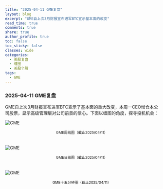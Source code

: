 ```yaml
---
title: "2025-04-11 GME复盘"
layout: blog
excerpt: "GME自上次3月财报宣布进军BTC宣示基本面的改变"
read_time: true
comments: true
share: true
author_profile: true
toc: false
toc_sticky: false
classes: wide
categories:
  - 美股复盘
  - 缠图
  - 美股个股
tags:
  - GME
---
```


### 2025-04-11 GME复盘
GME自上次3月财报宣布进军BTC宣示了基本面的重大改变，本周一CEO增仓本公司股票，显示高级管理层对公司前景的信心。下面以缠图的角度，探寻投机机会：

![GME](https://image.olim.cc/2025/GME-20250411-week.jpg)
<small><center>GME周线图（截止2025/04/11）</center></small>　

![GME](https://image.olim.cc/2025/GME-20250411-day.jpg)
<small><center>GME日线图（截止2025/04/11）</center></small>　

![GME](https://image.olim.cc/2025/GME-20250411-m15.jpg)
<small><center>GME十五分钟图（截止2025/04/11）</center></small>　
